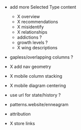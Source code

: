 - add more Selected Type content

  - X overview
  - X recommendations
  - X misidentify
  - X relationships
  - addictions ?
  - growth levels ?
  - X wing descriptions

- gapless/overlapping columns ?

- X add nav geometry

- X mobile column stacking

- X mobile diagram centering

- use url for state/history ?

- patterns.website/enneagram

- attribution

- X store links
